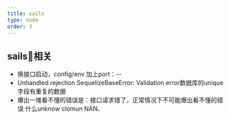 ```yaml
---
title: sails
type: node
order: 3
---
```


## sails相关

- 换接口启动，config/env  加上port：--
- Unhandled rejection SequelizeBaseError: Validation error数据库的unique字段有重复的数据
- 爆出一堆看不懂的错误是：接口请求错了，正常情况下不可能爆出看不懂的错误 什么unknow clomun NAN、